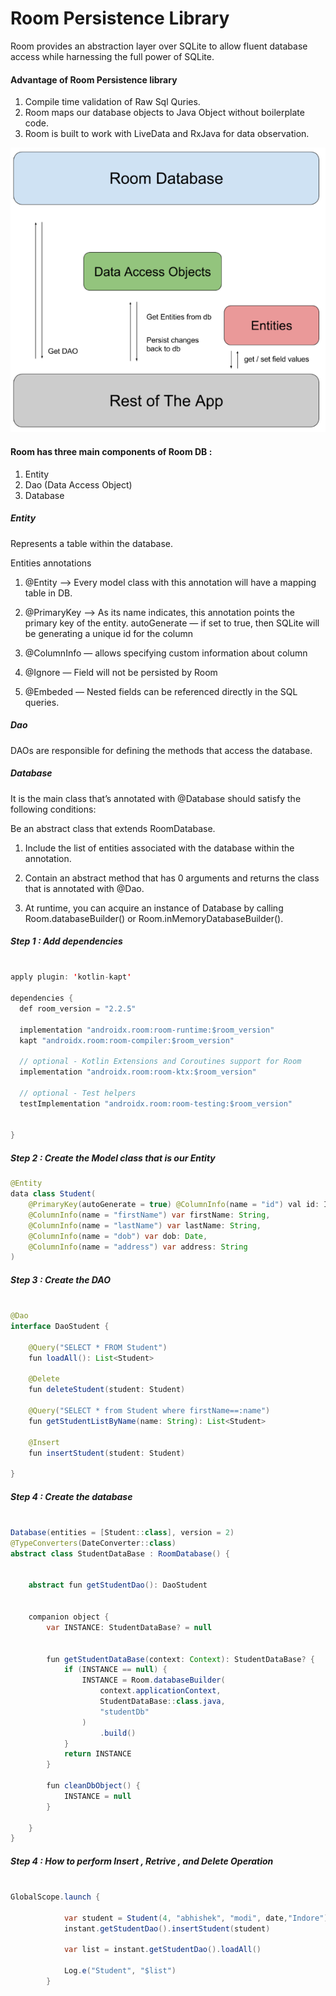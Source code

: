 # Room Persistence Library 

Room provides an abstraction layer over SQLite to allow fluent database access while harnessing the full power of SQLite.

#### Advantage of Room Persistence library 

1. Compile time validation of Raw Sql Quries.
2. Room maps our database objects to Java Object without boilerplate code.
3. Room is built to work with LiveData and RxJava for data observation.

<p align="center">
  <img  src="1_nPLp8XsB7e529f82XgddyA.png">
</p>


#### Room has three main components of Room DB :

1. Entity
2. Dao (Data Access Object)
3. Database


##### Entity 

Represents a table within the database.

Entities annotations

1. @Entity —>  Every model class with this annotation will have a mapping table in DB.

2. @PrimaryKey —>  As its name indicates, this annotation points the primary key of the entity. 
   autoGenerate — if set to true, then SQLite will be generating a unique id for the column
   
3. @ColumnInfo — allows specifying custom information about column   

4. @Ignore — Field will not be persisted by Room

5. @Embeded — Nested fields can be referenced directly in the SQL queries.


##### Dao

DAOs are responsible for defining the methods that access the database.

##### Database 

It is the main class that’s annotated with @Database should satisfy the following conditions:

Be an abstract class that extends RoomDatabase.

1. Include the list of entities associated with the database within the annotation.

2. Contain an abstract method that has 0 arguments and returns the class that is annotated with @Dao.

3. At runtime, you can acquire an instance of Database by calling Room.databaseBuilder() or Room.inMemoryDatabaseBuilder().


##### Step 1 : Add dependencies 


```java

apply plugin: 'kotlin-kapt'

dependencies {
  def room_version = "2.2.5"

  implementation "androidx.room:room-runtime:$room_version"
  kapt "androidx.room:room-compiler:$room_version"

  // optional - Kotlin Extensions and Coroutines support for Room
  implementation "androidx.room:room-ktx:$room_version"

  // optional - Test helpers
  testImplementation "androidx.room:room-testing:$room_version"
  
 
}

```

##### Step 2 : Create the Model class that is our Entity 

```java
@Entity
data class Student(
    @PrimaryKey(autoGenerate = true) @ColumnInfo(name = "id") val id: Int,
    @ColumnInfo(name = "firstName") var firstName: String,
    @ColumnInfo(name = "lastName") var lastName: String,
    @ColumnInfo(name = "dob") var dob: Date,
    @ColumnInfo(name = "address") var address: String
)
```

##### Step 3 : Create the DAO 

```java

@Dao
interface DaoStudent {

    @Query("SELECT * FROM Student")
    fun loadAll(): List<Student>

    @Delete
    fun deleteStudent(student: Student)

    @Query("SELECT * from Student where firstName==:name")
    fun getStudentListByName(name: String): List<Student>

    @Insert
    fun insertStudent(student: Student)

}


```

##### Step 4 : Create the database  

```java

Database(entities = [Student::class], version = 2)
@TypeConverters(DateConverter::class)
abstract class StudentDataBase : RoomDatabase() {


    abstract fun getStudentDao(): DaoStudent


    companion object {
        var INSTANCE: StudentDataBase? = null
       

        fun getStudentDataBase(context: Context): StudentDataBase? {
            if (INSTANCE == null) {
                INSTANCE = Room.databaseBuilder(
                    context.applicationContext,
                    StudentDataBase::class.java,
                    "studentDb"
                )
                    .build()
            }
            return INSTANCE
        }

        fun cleanDbObject() {
            INSTANCE = null
        }

    }
}

```

##### Step 4 : How to perform Insert , Retrive , and Delete Operation 

```java

GlobalScope.launch {

            var student = Student(4, "abhishek", "modi", date,"Indore")
            instant.getStudentDao().insertStudent(student)

            var list = instant.getStudentDao().loadAll()

            Log.e("Student", "$list")
        }

```

    
